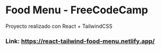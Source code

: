 # Food Menu - FreeCodeCamp

Proyecto realizado con React + TailwindCSS

### Link: https://react-tailwind-food-menu.netlify.app/





